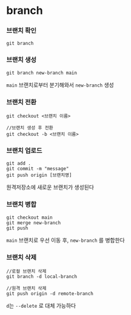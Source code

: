 # branch

### 브랜치 확인
```
git branch
```

### 브랜치 생성
```
git branch new-branch main
```
`main` 브랜치로부터 분기해와서 `new-branch` 생성

### 브랜치 전환
```
git checkout <브랜치 이름>

//브랜치 생성 후 전환
git checkout -b <브랜치 이름>
```

### 브랜치 업로드
```
git add .
git commit -m "message"
git push origin [브랜치명]
```
원격저장소에 새로운 브랜치가 생성된다

### 브랜치 병합
```
git checkout main
git merge new-branch
git push
```
`main` 브랜치로 우선 이동 후, `new-branch` 를 병합한다

### 브랜치 삭제
```
//로컬 브랜치 삭제
git branch -d local-branch

//원격 브랜치 삭제
git push origin -d remote-branch
```

`d`는 `--delete` 로 대체 가능하다

